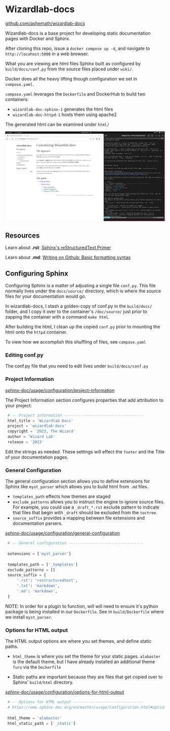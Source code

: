 # Wizardlab-docs
[github.com/ashemath/wizardlab-docs](https://github.com/ashemath/wizardlab-docs)

Wizardlab-docs is a base project for developing static documentation
pages with Docker and Sphinx. 

After cloning this repo, issue a `docker compose up -d`, and navigate to 
`http://locahost:5000` in a web browser.

What you are viewing are html files Sphinx built as configured by `build/docs/conf.py`
from the source files placed under `wiki/`.

Docker does all the heavy lifting though configuration we set in ``compose.yaml``.

``compose.yaml`` leverages the ``Dockerfile`` and DockerHub to build two containers:

* ``wizardlab-doc-sphinx-1`` generates the html files
* ``wizardlab-doc-httpd-1`` hosts them using apache2

The generated html can be examined under ``html/``

![Screenshot of creating documentation pages with wizardlab-docs](/wiki/_images/sphinx-doc.png)

## Resources
Learn about **.rst**:
[Sphinx's reStructuredText Primer](https://www.sphinx-doc.org/en/master/usage/restructuredtext/basics.html)

Learn about **.md**:
[Writing on Github: Basic formatting syntax](https://docs.github.com/en/get-started/writing-on-github/getting-started-with-writing-and-formatting-on-github/basic-writing-and-formatting-syntax)

## Configuring Sphinx

Configuring Sphinx is a matter of adjusting a single file ``conf.py``. 
This file normally lives under the ``docs/source/`` directory, which 
is where the source files for your documentation would go.

In wizardlab-docs, I stash a golden-copy of conf.py in the ``build/docs/`` 
folder, and I copy it over to the container's ``/doc/source/`` just prior to zapping the 
container with a command ``make html``.

After building the html, I clean up the copied ``conf.py`` prior to mounting
the html onto the ``httpd`` container. 

To view how we accomplish this shuffling of files, see ``compose.yaml``


### Editing conf.py
 
The conf.py file that you need to edit lives under `build/docs/conf.py`

### Project Information
[sphinx-doc/usage/configuration/project-information](https://www.sphinx-doc.org/en/master/usage/configuration.html#project-information)

The Project Information section configures properties that add attribution to your project:

```python
 # -- Project information -----------------------------------
 html_title = 'Wizardlab Docs'
 project = 'wizardlab-docs'
 copyright = '2023, The Wizard'
 author = 'Wizard Lab'
 release = '2023'
```
Edit the strings as needed. These settings will effect the `footer` and the 
Title of your documentation pages.

### General Configuration
The general configuration section allows you to define extensions for Sphinx like 
``myst_parser`` which allows you to build html from ``.md`` files.

* ``templates_path`` effects how themes are staged
* ``exclude_patterns`` allows you to instruct the engine to ignore source files. 
  For example, you could use a ``_draft_*.rst`` exclude pattern to indicate that files
  that begin with ``_draft`` should be excluded from the ``toctree``.
* ``source_suffix`` provides a mapping between file extensions and documentation parsers.

[sphinx-doc/usage/configuration/general-configuration](https://www.sphinx-doc.org/en/master/usage/configuration.html#general-configuration)

```python
 # -- General configuration ---------------------------------
 
 extensions = ['myst_parser']
 
 templates_path = ['_templates']
 exclude_patterns = []
 source_suffix = {
     '.rst': 'restructuredtext',
     '.txt': 'markdown',
     '.md': 'markdown',
 }
```
NOTE: In order for a plugin to function, will will need to ensure it's python package is being
installed in our ``Dockerfile``. See in ``build/Dockerfile`` where we install ``myst_parser``. 

### Options for HTML output
The HTML output options are where you set themes, and define static paths. 

* ``html_theme`` is where you set the theme for your static pages.
  ``alabaster`` is the default theme, but I have already installed an
  additional theme `furo` via the `Dockerfile`

* Static paths are important because they are files that get copied over to 
  Sphinx' ``build/html`` directory.

[sphinx-doc/usage/configuration/options-for-html-output](https://www.sphinx-doc.org/en/master/usage/configuration.html#options-for-html-output
)

```python
 # -- Options for HTML output -------------------------------
 # https://www.sphinx-doc.org/en/master/usage/configuration.html#options-for-html-output

 html_theme = 'alabaster'
 html_static_path = ['_static']
```


